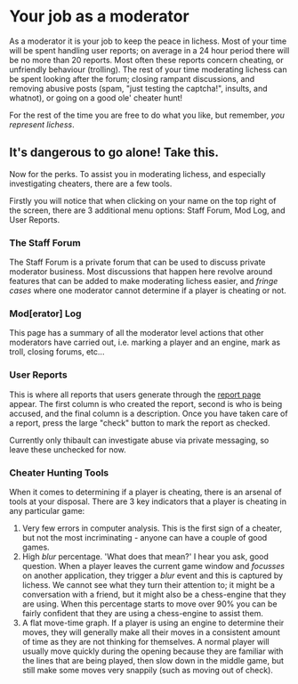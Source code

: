 # Your job as a moderator
As a moderator it is your job to keep the peace in lichess. Most of your time will be spent handling user reports; on average in a 24 hour period there will be no more than 20 reports. Most often these reports concern cheating, or unfriendly behaviour (trolling). The rest of your time moderating lichess can be spent looking after the forum; closing rampant discussions, and removing abusive posts (spam, "just testing the captcha!", insults, and whatnot), or going on a good ole' cheater hunt!

For the rest of the time you are free to do what you like, but remember, _you represent lichess_.

## It's dangerous to go alone! Take this.
Now for the perks. To assist you in moderating lichess, and especially investigating cheaters, there are a few tools.

Firstly you will notice that when clicking on your name on the top right of the screen, there are 3 additional menu options: Staff Forum, Mod Log, and User Reports.

<insert image>

### The Staff Forum
The Staff Forum is a private forum that can be used to discuss private moderator business. Most discussions that happen here revolve around features that can be added to make moderating lichess easier, and _fringe cases_ where one moderator cannot determine if a player is cheating or not.

### Mod[erator] Log
This page has a summary of all the moderator level actions that other moderators have carried out, i.e. marking a player and an engine, mark as troll, closing forums, etc...

### User Reports
This is where all reports that users generate through the [report page](http://en.lichess.org/report) appear. The first column is who created the report, second is who is being accused, and the final column is a description. Once you have taken care of a report, press the large "check" button to mark the report as checked.

<insert image>

Currently only thibault can investigate abuse via private messaging, so leave these unchecked for now.

### Cheater Hunting Tools
When it comes to determining if a player is cheating, there is an arsenal of tools at your disposal. There are 3 key indicators that a player is cheating in any particular game:
1. Very few errors in computer analysis. This is the first sign of a cheater, but not the most incriminating - anyone can have a couple of good games.
2. High _blur_ percentage. 'What does that mean?' I hear you ask, good question. When a player leaves the current game window and _focusses_ on another application, they trigger a _blur_ event and this is captured by lichess. We cannot see what they turn their attention to; it might be a conversation with a friend, but it might also be a chess-engine that they are using. When this percentage starts to move over 90% you can be fairly confident that they are using a chess-engine to assist them.
3. A flat move-time graph. If a player is using an engine to determine their moves, they will generally make all their moves in a consistent amount of time as they are not thinking for themselves. A normal player will usually move quickly during the opening because they are familiar with the lines that are being played, then slow down in the middle game, but still make some moves very snappily (such as moving out of check).